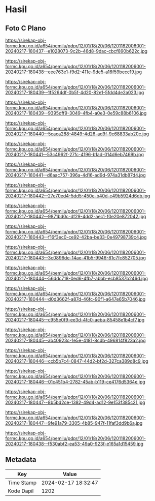 # Hasil

## Foto C Plano

https://sirekap-obj-formc.kpu.go.id/a654/pemilu/pdpr/12/01/18/20/06/1201182006001-20240217-180437--e1028073-9c2b-46d8-9dac-cbcf890b622c.jpg

https://sirekap-obj-formc.kpu.go.id/a654/pemilu/pdpr/12/01/18/20/06/1201182006001-20240217-180438--eee763e1-f9d2-411e-9de5-a16f59becc19.jpg

https://sirekap-obj-formc.kpu.go.id/a654/pemilu/pdpr/12/01/18/20/06/1201182006001-20240217-180439--1f5264df-0b5f-4d20-82e1-5fdd4de2a023.jpg

https://sirekap-obj-formc.kpu.go.id/a654/pemilu/pdpr/12/01/18/20/06/1201182006001-20240217-180439--9395dff9-3049-4fb4-a0e3-0e59c88b6106.jpg

https://sirekap-obj-formc.kpu.go.id/a654/pemilu/pdpr/12/01/18/20/06/1201182006001-20240217-180440--5caca288-4849-4d26-ad9f-9c68833ab20c.jpg

https://sirekap-obj-formc.kpu.go.id/a654/pemilu/pdpr/12/01/18/20/06/1201182006001-20240217-180441--53c4962f-27fc-4196-b1ad-014d6eb7469b.jpg

https://sirekap-obj-formc.kpu.go.id/a654/pemilu/pdpr/12/01/18/20/06/1201182006001-20240217-180441--d6aac757-396a-4d16-ad9d-974a31db87d4.jpg

https://sirekap-obj-formc.kpu.go.id/a654/pemilu/pdpr/12/01/18/20/06/1201182006001-20240217-180442--27e70ed4-5dd5-450e-b40d-c49b5924d6db.jpg

https://sirekap-obj-formc.kpu.go.id/a654/pemilu/pdpr/12/01/18/20/06/1201182006001-20240217-180442--9871bd0c-df29-4dd2-aec1-f0e20e872042.jpg

https://sirekap-obj-formc.kpu.go.id/a654/pemilu/pdpr/12/01/18/20/06/1201182006001-20240217-180443--f16f3ec0-ce92-42ba-be33-0e49798739c4.jpg

https://sirekap-obj-formc.kpu.go.id/a654/pemilu/pdpr/12/01/18/20/06/1201182006001-20240217-180443--3c0896de-14ae-41b5-9946-81c7fc852705.jpg

https://sirekap-obj-formc.kpu.go.id/a654/pemilu/pdpr/12/01/18/20/06/1201182006001-20240217-180444--56ddc718-0ed6-4fb7-abbb-ecb8537b246d.jpg

https://sirekap-obj-formc.kpu.go.id/a654/pemilu/pdpr/12/01/18/20/06/1201182006001-20240217-180444--d0d3662f-a87d-46fc-90f1-a647e65b7046.jpg

https://sirekap-obj-formc.kpu.go.id/a654/pemilu/pdpr/12/01/18/20/06/1201182006001-20240217-180445--c955e0f9-ee3d-4fc0-aeba-85458e1b4cf7.jpg

https://sirekap-obj-formc.kpu.go.id/a654/pemilu/pdpr/12/01/18/20/06/1201182006001-20240217-180445--ab40923c-1e5e-4181-8cdb-496814f823a2.jpg

https://sirekap-obj-formc.kpu.go.id/a654/pemilu/pdpr/12/01/18/20/06/1201182006001-20240217-180446--ccb5b7c4-0847-44d2-bf2d-327ca389d8c9.jpg

https://sirekap-obj-formc.kpu.go.id/a654/pemilu/pdpr/12/01/18/20/06/1201182006001-20240217-180446--01c451b4-2782-45ab-b119-ce4176d5364e.jpg

https://sirekap-obj-formc.kpu.go.id/a654/pemilu/pdpr/12/01/18/20/06/1201182006001-20240217-180447--8b5bd2ce-1382-49d4-ad12-9e153f385c21.jpg

https://sirekap-obj-formc.kpu.go.id/a654/pemilu/pdpr/12/01/18/20/06/1201182006001-20240217-180447--9fe91a79-3305-4b85-947f-11faf3dd9b6a.jpg

https://sirekap-obj-formc.kpu.go.id/a654/pemilu/pdpr/12/01/18/20/06/1201182006001-20240217-180438--f530abf2-ea53-49a0-923f-e165a1d15459.jpg


## Metadata

| Key        | Value               |
| ---------- | ------------------- |
| Time Stamp | 2024-02-17 18:32:47 |
| Kode Dapil | 1202                |



